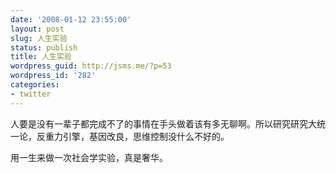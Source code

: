 ```yaml
---
date: '2008-01-12 23:55:00'
layout: post
slug: 人生实验
status: publish
title: 人生实验
wordpress_guid: http://jsms.me/?p=53
wordpress_id: '282'
categories:
- twitter
---
```


人要是没有一辈子都完成不了的事情在手头做着该有多无聊啊。所以研究研究大统一论，反重力引擎，基因改良，思维控制没什么不好的。


用一生来做一次社会学实验，真是奢华。
